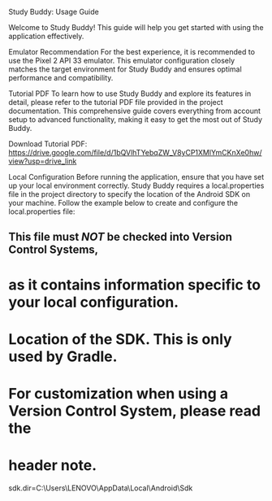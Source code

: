 Study Buddy: Usage Guide

Welcome to Study Buddy! This guide will help you get started with using the application effectively.

Emulator Recommendation
For the best experience, it is recommended to use the Pixel 2 API 33 emulator. This emulator configuration closely matches the target environment for Study Buddy and ensures optimal performance and compatibility.

Tutorial PDF
To learn how to use Study Buddy and explore its features in detail, please refer to the tutorial PDF file provided in the project documentation. This comprehensive guide covers everything from account setup to advanced functionality, making it easy to get the most out of Study Buddy.

Download Tutorial PDF: https://drive.google.com/file/d/1bQVlhTYebqZW_V8yCP1XMlYmCKnXe0hw/view?usp=drive_link

Local Configuration
Before running the application, ensure that you have set up your local environment correctly. Study Buddy requires a local.properties file in the project directory to specify the location of the Android SDK on your machine.
Follow the example below to create and configure the local.properties file:

## This file must *NOT* be checked into Version Control Systems,
# as it contains information specific to your local configuration.
# Location of the SDK. This is only used by Gradle.
# For customization when using a Version Control System, please read the
# header note.
sdk.dir=C\:\\Users\\LENOVO\\AppData\\Local\\Android\\Sdk
